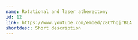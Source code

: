 ```yaml
---
name: Rotational and laser atherectomy
id: 12
link: https://www.youtube.com/embed/28CYhgjrBLA
shortdesc: Short description
---
```

